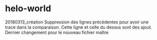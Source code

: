 # helo-world
20180313_création
Suppression des lignes précédentes pour avoir une trace dans la comparaison.
Cette ligne et celle du dessus sont des ajout.
Dernier changement pour le nouveau fichier maître
